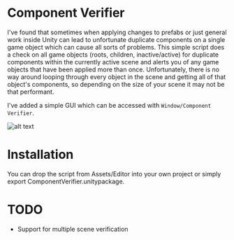 # Component Verifier

I've found that sometimes when applying changes to prefabs or just general work inside Unity can lead to unfortunate duplicate components on a single game object which can cause all sorts of problems. This simple script does a check on all game objects (roots, children, inactive/active) for duplicate components within the currently active scene and alerts you of any game objects that have been applied more than once. Unfortunately, there is no way around looping through every object in the scene and getting all of that object's components, so depending on the size of your scene it may not be that performant.

I've added a simple GUI which can be accessed with `Window/Component Verifier`.

![alt text](http://i67.tinypic.com/b9j1xs.jpg)

# Installation

You can drop the script from Assets/Editor into your own project or simply export ComponentVerifier.unitypackage.

# TODO

* Support for multiple scene verification
